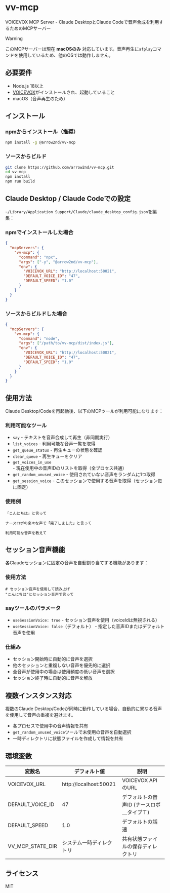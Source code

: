 # vv-mcp

VOICEVOX MCP Server - Claude DesktopとClaude Codeで音声合成を利用するためのMCPサーバー

> [!WARNING]
> このMCPサーバーは現在 **macOSのみ** 対応しています。音声再生に`afplay`コマンドを使用しているため、他のOSでは動作しません。

## 必要要件

- Node.js 18以上
- [VOICEVOX](https://voicevox.hiroshiba.jp/)がインストールされ、起動していること
- macOS（音声再生のため）

## インストール

### npmからインストール（推奨）

```bash
npm install -g @arrow2nd/vv-mcp
```

### ソースからビルド

```bash
git clone https://github.com/arrow2nd/vv-mcp.git
cd vv-mcp
npm install
npm run build
```

## Claude Desktop / Claude Codeでの設定

`~/Library/Application Support/Claude/claude_desktop_config.json`を編集：

### npmでインストールした場合

```json
{
  "mcpServers": {
    "vv-mcp": {
      "command": "npx",
      "args": ["-y", "@arrow2nd/vv-mcp"],
      "env": {
        "VOICEVOX_URL": "http://localhost:50021",
        "DEFAULT_VOICE_ID": "47",
        "DEFAULT_SPEED": "1.0"
      }
    }
  }
}
```

### ソースからビルドした場合

```json
{
  "mcpServers": {
    "vv-mcp": {
      "command": "node",
      "args": ["/path/to/vv-mcp/dist/index.js"],
      "env": {
        "VOICEVOX_URL": "http://localhost:50021",
        "DEFAULT_VOICE_ID": "47",
        "DEFAULT_SPEED": "1.0"
      }
    }
  }
}
```

## 使用方法

Claude Desktop/Codeを再起動後、以下のMCPツールが利用可能になります：

### 利用可能なツール

- `say` - テキストを音声合成して再生（非同期実行）
- `list_voices` - 利用可能な音声一覧を取得
- `get_queue_status` - 再生キューの状態を確認
- `clear_queue` - 再生キューをクリア
- `get_voices_in_use` - 現在使用中の音声IDのリストを取得（全プロセス共通）
- `get_random_unused_voice` - 使用されていない音声をランダムに1つ取得
- `get_session_voice` - このセッションで使用する音声を取得（セッション毎に固定）

### 使用例

```
「こんにちは」と言って
```

```
ナースロボの楽々な声で「完了しました」と言って
```

```
利用可能な音声を教えて
```

## セッション音声機能

各Claudeセッションに固定の音声を自動割り当てする機能があります：

### 使用方法

```
# セッション音声を使用して読み上げ
"こんにちは"とセッション音声で言って
```

### sayツールのパラメータ

- `useSessionVoice: true` - セッション音声を使用（voiceIdは無視される）
- `useSessionVoice: false`（デフォルト） - 指定した音声IDまたはデフォルト音声を使用

### 仕組み

- セッション開始時に自動的に音声を選択
- 他のセッションと重複しない音声を優先的に選択
- 全音声が使用中の場合は使用頻度の低い音声を選択
- セッション終了時に自動的に音声を解放

## 複数インスタンス対応

複数のClaude Desktop/Codeが同時に動作している場合、自動的に異なる音声を使用して音声の重複を避けます。

- 各プロセスで使用中の音声情報を共有
- `get_random_unused_voice`ツールで未使用の音声を自動選択
- 一時ディレクトリに状態ファイルを作成して情報を共有

## 環境変数

| 変数名              | デフォルト値           | 説明                                     |
| ------------------- | ---------------------- | ---------------------------------------- |
| VOICEVOX_URL        | http://localhost:50021 | VOICEVOX APIのURL                        |
| DEFAULT_VOICE_ID    | 47                     | デフォルトの音声ID (ナースロボ＿タイプＴ) |
| DEFAULT_SPEED       | 1.0                    | デフォルトの話速                         |
| VV_MCP_STATE_DIR    | システム一時ディレクトリ | 共有状態ファイルの保存ディレクトリ       |

## ライセンス

MIT